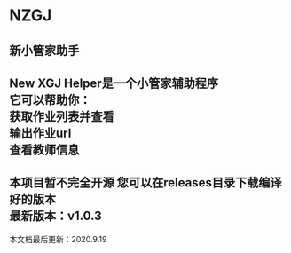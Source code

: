 # NZGJ
新小管家助手
-------------
New XGJ Helper是一个小管家辅助程序  
它可以帮助你：  
 获取作业列表并查看  
 输出作业url  
 查看教师信息  
-------------  
本项目暂不完全开源
您可以在releases目录下载编译好的版本  
最新版本：v1.0.3  
--------------  
本文档最后更新：2020.9.19    
